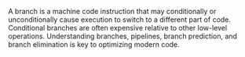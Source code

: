 A branch is a machine code instruction that may conditionally or unconditionally cause
execution to switch to a different part of code. Conditional branches are often expensive
relative to other low-level operations. Understanding branches, pipelines, branch
prediction, and branch elimination is key to optimizing modern code.
